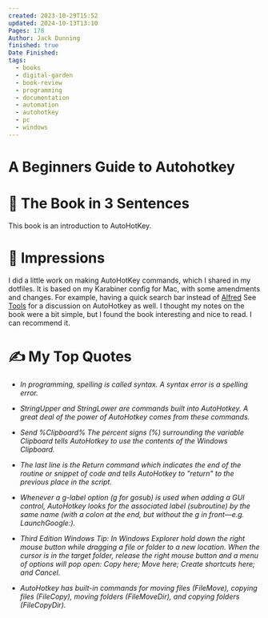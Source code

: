 ```yaml
---
created: 2023-10-29T15:52
updated: 2024-10-13T13:10
Pages: 178
Author: Jack Dunning
finished: true
Date Finished: 
tags:
  - books
  - digital-garden
  - book-review
  - programming
  - documentation
  - automation
  - autohotkey
  - pc
  - windows
---
```

# A Beginners Guide to Autohotkey


# 🚀 The Book in 3 Sentences
This book is an introduction to AutoHotKey.

# 🎨 Impressions
I did a little work on making AutoHotKey commands, which I shared in my dotfiles. It is based on my Karabiner config for Mac, with some amendments and changes. For example, having a quick search bar instead of [Alfred](../../../../Mac/Alfred.md)
See [Tools](../../../../Tools/Tools.md) for a discussion on AutoHotkey as well. 
I thought my notes on the book were a bit simple, but I found the book interesting and nice to read. I can recommend it. 
# ✍️ My Top  Quotes

- *In programming, spelling is called syntax. A syntax error is a spelling error.* 
 
- *StringUpper and StringLower are commands built into AutoHotkey. A great deal of the power of AutoHotkey comes from these commands.* 
 
- *Send %Clipboard% The percent signs (%) surrounding the variable Clipboard tells AutoHotkey to use the contents of the Windows Clipboard.* 
 
- *The last line is the Return command which indicates the end of the routine or snippet of code and tells AutoHotkey to "return" to the previous place in the script.* 
 
- *Whenever a g-label option (g for gosub) is used when adding a GUI control, AutoHotkey looks for the associated label (subroutine) by the same name (with a colon at the end, but without the g in front—e.g. LaunchGoogle:).* 
 
- *Third Edition Windows Tip: In Windows Explorer hold down the right mouse button while dragging a file or folder to a new location. When the cursor is in the target folder, release the right mouse button and a menu of options will pop open: Copy here; Move here; Create shortcuts here; and Cancel.* 
 
- *AutoHotkey has built-in commands for moving files (FileMove), copying files (FileCopy), moving folders (FileMoveDir), and copying folders (FileCopyDir).* 
 
